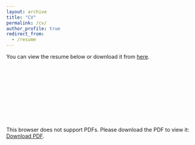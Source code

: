 ```yaml
---
layout: archive
title: "CV"
permalink: /cv/
author_profile: true
redirect_from:
  - /resume
---
```


You can view the resume below or download it from <a href="../files/resume.pdf" download>here</a>.

<object data="../files/resume.pdf" type="application/pdf" width="500px" height="500px">
    <embed src="../files/resume.pdf">
        <p>This browser does not support PDFs. Please download the PDF to view it: <a href="../files/resume.pdf">Download PDF</a>.</p>
    </embed>
</object>